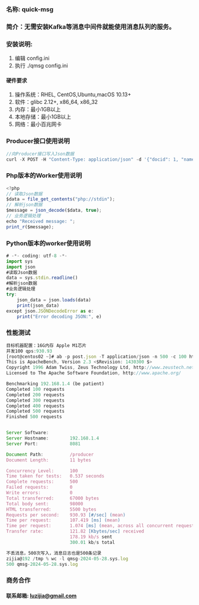 ### 名称: quick-msg
### 简介：无需安装Kafka等消息中间件就能使用消息队列的服务。
### 安装说明:
1. 编辑 config.ini
2. 执行 ./qmsg config.ini

#### 硬件要求
1. 操作系统：RHEL, CentOS,Ubuntu,macOS 10.13+
2. 软件：glibc 2.12+, x86_64, x86_32
3. 内存：最小1GB以上
4. 本地存储：最小1GB以上
5. 网络：最小百兆网卡

### Producer接口使用说明
```javascript
//向Producer接口写入Json数据
curl -X POST -H "Content-Type: application/json" -d '{"docid": 1, "name": "Product A", "price": 100}' http://10.16.17.8:8082/producer
```

### Php版本的Worker使用说明
```javascript
<?php
// 读取Json数据
$data = file_get_contents("php://stdin");
// 解析json数据
$message = json_decode($data, true);
// 业务逻辑处理
echo "Received message: ";
print_r($message);
```

### Python版本的worker使用说明
```javascript
# -*- coding: utf-8 -*-
import sys
import json
#读取Json数据
data = sys.stdin.readline()
#解析json数据
#业务逻辑处理
try:
    json_data = json.loads(data)
    print(json_data)
except json.JSONDecodeError as e:
    print("Error decoding JSON:", e)
```

### 性能测试
```javascript
目标机器配置：16G内存 Apple M1芯片
并发100 qps:930.93
[root@centos02 ~]# ab -p post.json -T application/json -n 500 -c 100 http://192.168.1.4:8081/producer
This is ApacheBench, Version 2.3 <$Revision: 1430300 $>
Copyright 1996 Adam Twiss, Zeus Technology Ltd, http://www.zeustech.net/
Licensed to The Apache Software Foundation, http://www.apache.org/

Benchmarking 192.168.1.4 (be patient)
Completed 100 requests
Completed 200 requests
Completed 300 requests
Completed 400 requests
Completed 500 requests
Finished 500 requests


Server Software:
Server Hostname:        192.168.1.4
Server Port:            8081

Document Path:          /producer
Document Length:        11 bytes

Concurrency Level:      100
Time taken for tests:   0.537 seconds
Complete requests:      500
Failed requests:        0
Write errors:           0
Total transferred:      67000 bytes
Total body sent:        98000
HTML transferred:       5500 bytes
Requests per second:    930.93 [#/sec] (mean)
Time per request:       107.419 [ms] (mean)
Time per request:       1.074 [ms] (mean, across all concurrent requests)
Transfer rate:          121.82 [Kbytes/sec] received
                        178.19 kb/s sent
                        300.01 kb/s total

不丢消息，500次写入，消息日志也是500条记录
zijia@192 /tmp % wc -l qmsg-2024-05-28.sys.log
500 qmsg-2024-05-28.sys.log
```


### 商务合作
#### 联系邮箱: luzijia@gmail.com
